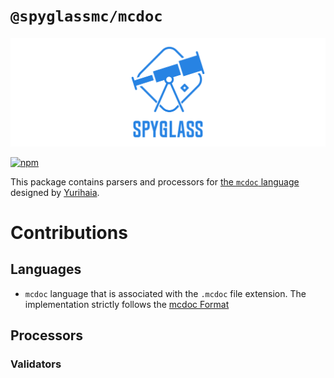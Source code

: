 # `@spyglassmc/mcdoc`

![banner](https://raw.githubusercontent.com/SpyglassMC/logo/main/banner.png)

[![npm](https://img.shields.io/npm/v/@spyglassmc/mcdoc.svg?logo=npm&style=flat-square)](https://npmjs.com/package/@spyglassmc/mcdoc)

This package contains parsers and processors for [the `mcdoc` language][mcdoc-format] designed by [Yurihaia][yurihaia].

# Contributions

## Languages

- `mcdoc` language that is associated with the `.mcdoc` file extension. The implementation strictly follows the [mcdoc Format][mcdoc-format]

## Processors

### Validators

[mcdoc-format]: https://spyglassmc.com/user/mcdoc
[yurihaia]: https://github.com/Yurihaia
